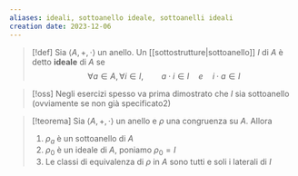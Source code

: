 ```yaml
---
aliases: ideali, sottoanello ideale, sottoanelli ideali
creation date: 2023-12-06
---
```


>[!def]
>Sia $\left< A, +, \cdot \right>$ un anello.
>Un [[sottostrutture|sottoanello]] $I$ di $A$ è detto **ideale** di $A$ se
>$$ \forall a \in A, \forall i \in I,\qquad a\cdot i \in I\quad e \quad i \cdot a \in I $$


>[!oss]
>Negli esercizi spesso va prima dimostrato che $I$ sia sottoanello (ovviamente se non già specificato2)


>[!teorema]
>Sia $\left< A, +, \cdot \right>$ un anello e $\rho$ una congruenza su $A$. Allora
>1. $\rho_{a}$ è un sottoanello di $A$
>2. $\rho_{0}$ è un ideale di $A$, poniamo $\rho_{0} = I$
>3. Le classi di equivalenza di $\rho$ in $A$ sono tutti e soli i laterali di $I$